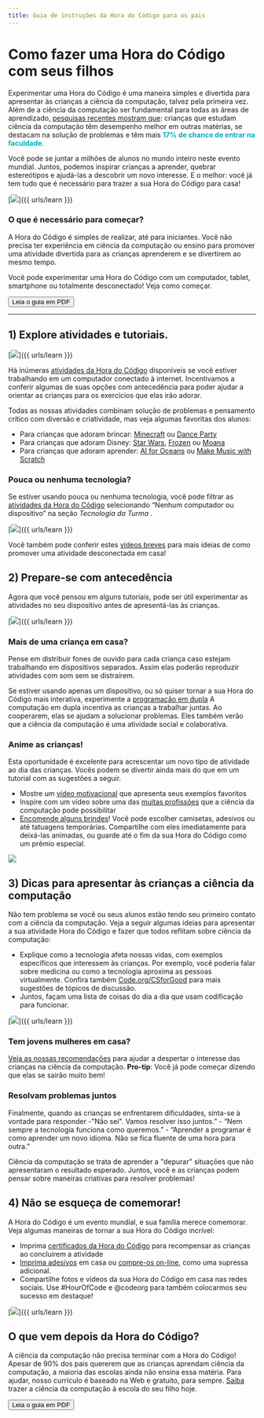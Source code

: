 ```yaml
---
title: Guia de instruções da Hora do Código para os pais
---
```


# Como fazer uma Hora do Código com seus filhos

Experimentar uma Hora do Código é uma maneira simples e divertida para apresentar às crianças a ciência da computação, talvez pela primeira vez. Além de a ciência da computação ser fundamental para todas as áreas de aprendizado, [pesquisas recentes mostram que](https://medium.com/@codeorg/cs-helps-students-outperform-in-school-college-and-workplace-66dd64a69536): crianças que estudam ciência da computação têm desempenho melhor em outras matérias, se destacam na solução de problemas e têm mais <font color="00adbc"><b>17% de chance de entrar na faculdade</b></font>.

Você pode se juntar a milhões de alunos no mundo inteiro neste evento mundial. Juntos, podemos inspirar crianças a aprender, quebrar estereótipos e ajudá-las a descobrir um novo interesse. E o melhor: você já tem tudo que é necessário para trazer a sua Hora do Código para casa!

[![](/images/fit-600/Marketing/mother-helping-her-daughter-use-a-laptop-4260325.jpg)]({{ urls/learn }})

<h3>O que é necessário para começar?</h3>

A Hora do Código é simples de realizar, até para iniciantes. Você não precisa ter experiência em ciência da computação ou ensino para promover uma atividade divertida para as crianças aprenderem e se divertirem ao mesmo tempo.

Você pode experimentar uma Hora do Código com um computador, tablet, smartphone ou totalmente desconectado! Veja como começar.

[<button>Leia o guia em PDF</button>](https://hourofcode.com/files/HourofCode-Parent-How-To.pdf)

* * *

## 1) Explore atividades e tutoriais.

[![](/images/fit-600/tutorials.png)]({{ urls/learn }})

Há inúmeras [atividades da Hora do Código](https://hourofcode.com/us/learn) disponíveis se você estiver trabalhando em um computador conectado à internet. Incentivamos a conferir algumas de suas opções com antecedência para poder ajudar a orientar as crianças para os exercícios que elas irão adorar.

Todas as nossas atividades combinam solução de problemas e pensamento crítico com diversão e criatividade, mas veja algumas favoritas dos alunos:

- Para crianças que adoram brincar: [Minecraft](https://code.org/minecraft) ou [Dance Party](https://code.org/dance)
- Para crianças que adoram Disney: [Star Wars](https://code.org/starwars), [Frozen](https://studio.code.org/s/frozen/stage/1/puzzle/1) ou [Moana](https://partners.disney.com/hour-of-code?cds&cmp=vanity%7Cnatural%7Cus%7Cmoanahoc%7C)
- Para crianças que adoram aprender: [AI for Oceans](https://code.org/oceans) ou [Make Music with Scratch](https://scratch.mit.edu/projects/editor/?tutorial=music&utm_source=codeorg)

<h3>Pouca ou nenhuma tecnologia?</h3>

Se estiver usando pouca ou nenhuma tecnologia, você pode filtrar as [atividades da Hora do Código](https://hourofcode.com/us/learn) selecionando “Nenhum computador ou dispositivo” na seção *Tecnologia da Turma* .

[![](/images/fit-500/Marketing/filtering-activities-hoc.jpg)]({{ urls/learn }})

Você também pode conferir estes [vídeos breves](https://www.youtube.com/playlist?list=PLzdnOPI1iJNcpfa4LtbaIl35gqir_5XUu) para mais ideias de como promover uma atividade desconectada em casa!

## 2) Prepare-se com antecedência

Agora que você pensou em alguns tutoriais, pode ser útil experimentar as atividades no seu dispositivo antes de apresentá-las às crianças.

[![](/images/fit-600/Marketing/father-and-children-looking-at-a-laptop-4260749.jpg)]({{ urls/learn }})

<h3>Mais de uma criança em casa?</h3>

Pense em distribuir fones de ouvido para cada criança caso estejam trabalhando em dispositivos separados. Assim elas poderão reproduzir atividades com som sem se distraírem.

Se estiver usando apenas um dispositivo, ou só quiser tornar a sua Hora do Código mais interativa, experimente a [programação em dupla](https://www.youtube.com/watch?v=vgkahOzFH2Q) A computação em dupla incentiva as crianças a trabalhar juntas. Ao cooperarem, elas se ajudam a solucionar problemas. Eles também verão que a ciência da computação é uma atividade social e colaborativa.

<h3>Anime as crianças! </h3>

Esta oportunidade é excelente para acrescentar um novo tipo de atividade ao dia das crianças. Vocês podem se divertir ainda mais do que em um tutorial com as sugestões a seguir.

- Mostre um [vídeo motivacional](https://www.youtube.com/playlist?list=PLzdnOPI1iJNcadqJAZnbDYShie4gLZQQJ) que apresenta seus exemplos favoritos
- Inspire com um vídeo sobre uma das [muitas profissões](https://www.youtube.com/playlist?list=PLzdnOPI1iJNfpD8i4Sx7U0y2MccnrNZuP) que a ciência da computação pode possibilitar
- [Encomende alguns brindes](https://store.code.org/)! Você pode escolher camisetas, adesivos ou até tatuagens temporárias. Compartilhe com eles imediatamente para deixá-las animadas, ou guarde até o fim da sua Hora do Código como um prêmio especial. 

<a href="https://store.code.org/" target="_blank"><img src="/images/fit-500/Marketing/hourofcodestore.jpg"></a>

## 3) Dicas para apresentar às crianças a ciência da computação

Não tem problema se você ou seus alunos estão tendo seu primeiro contato com a ciência da computação. Veja a seguir algumas ideias para apresentar a sua atividade Hora do Código e fazer que todos reflitam sobre ciência da computação:

- Explique como a tecnologia afeta nossas vidas, com exemplos específicos que interessem às crianças. Por exemplo, você poderia falar sobre medicina ou como a tecnologia aproxima as pessoas virtualmente. Confira também [Code.org/CSforGood](https://code.org/csforgood) para mais sugestões de tópicos de discussão.
- Juntos, façam uma lista de coisas do dia a dia que usam codificação para funcionar.

[![](/images/fit-600/Marketing/girl-sitting-on-sofa-while-using-tablet-computer-4144035.jpg)]({{ urls/learn }})

<h3>Tem jovens mulheres em casa?</h3>

<a href="https://code.org/girls">Veja as nossas recomendações</a> para ajudar a despertar o interesse das crianças na ciência da computação. **Pro-tip**: Você já pode começar dizendo que elas se sairão muito bem!

<h3>Resolvam problemas juntos</h3>

Finalmente, quando as crianças se enfrentarem dificuldades, sinta-se à vontade para responder -"Não sei". Vamos resolver isso juntos.” - “Nem sempre a tecnologia funciona como queremos.” - “Aprender a programar é como aprender um novo idioma. Não se fica fluente de uma hora para outra.”

Ciência da computação se trata de aprender a "depurar" situações que não apresentaram o resultado esperado. Juntos, você e as crianças podem pensar sobre maneiras criativas para resolver problemas!

## 4) Não se esqueça de comemorar!

A Hora do Código é um evento mundial, e sua família merece comemorar. Veja algumas maneiras de tornar a sua Hora do Código incrível:

- Imprima [certificados da Hora do Código](https://staging.code.org/certificates) para recompensar as crianças ao concluírem a atividade 
- [Imprima adesivos](https://staging.hourofcode.com/us/promote/resources#stickers) em casa ou [compre-os on-line](https://store.code.org/), como uma supressa adicional. 
- Compartilhe fotos e vídeos da sua Hora do Código em casa nas redes sociais. Use #HourOfCode e @codeorg para também colocarmos seu sucesso em destaque!

[![](/images/fit-600/Marketing/g8TUlHzF.jpeg)]({{ urls/learn }})

<h2>O que vem depois da Hora do Código?</h2>

A ciência da computação não precisa terminar com a Hora do Código! Apesar de 90% dos pais quererem que as crianças aprendam ciência da computação, a maioria das escolas ainda não ensina essa matéria. Para ajudar, nosso currículo é baseado na Web e gratuito, para sempre. [Saiba](https://code.org/yourschool) trazer a ciência da computação à escola do seu filho hoje.

[<button>Leia o guia em PDF</button>](https://hourofcode.com/files/HourofCode-Parent-How-To.pdf)